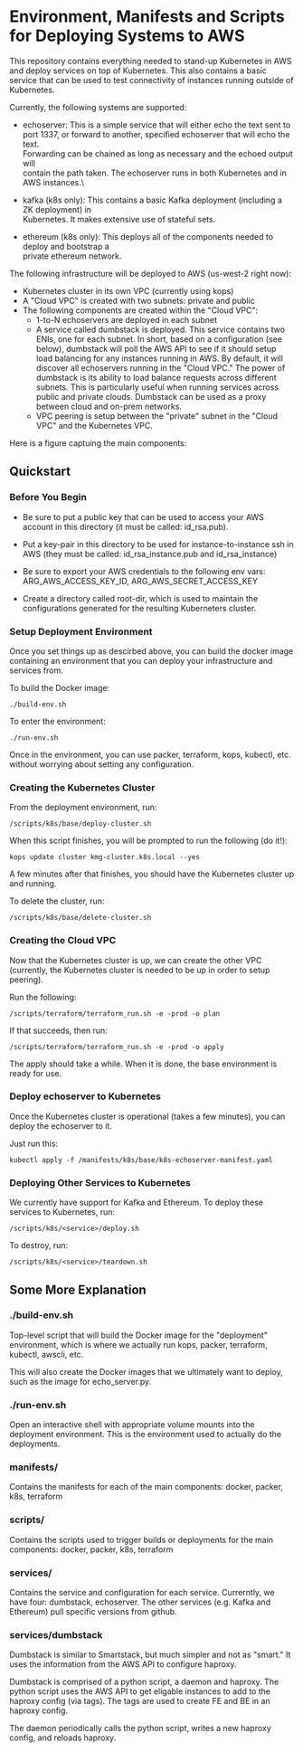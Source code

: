 # Environment, Manifests and Scripts for Deploying Systems to AWS

This repository contains everything needed to stand-up Kubernetes in AWS and
deploy services on top of Kubernetes.  This also contains a basic service that
can be used to test connectivity of instances running outside of Kubernetes.

Currently, the following systems are supported:

- echoserver: This is a simple service that will either echo the text sent to \
port 1337, or forward to another, specified echoserver that will echo the text.  \
Forwarding can be chained as long as necessary and the echoed output will \
contain the path taken.  The echoserver runs in both Kubernetes and in AWS instances.\

- kafka (k8s only): This contains a basic Kafka deployment (including a ZK deployment) in \
Kubernetes.  It makes extensive use of stateful sets. 

- ethereum (k8s only): This deploys all of the components needed to deploy and bootstrap a \
private ethereum network.

The following infrastructure will be deployed to AWS (us-west-2 right now):

- Kubernetes cluster in its own VPC (currently using kops)
- A "Cloud VPC" is created with two subnets: private and public
- The following components are created within the "Cloud VPC":
  - 1-to-N echoservers are deployed in each subnet
  - A service called dumbstack is deployed.  This service contains two ENIs, one for each subnet.  In short, based on a configuration (see below), dumbstack will poll the AWS API to see if it should setup load balancing for any instances running in AWS.  By default, it will discover all echoservers running in the "Cloud VPC."  The power of dumbstack is its ability to load balance requests across different subnets.  This is particularly useful when running services across public and private clouds.  Dumbstack can be used as a proxy between cloud and on-prem networks.
  - VPC peering is setup between the "private" subnet in the "Cloud VPC" and the Kubernetes VPC.

Here is a figure captuing the main components:

## Quickstart

### Before You Begin

- Be sure to put a public key that can be used to access your AWS account in this directory (it must be called: id_rsa.pub).

- Put a key-pair in this directory to be used for instance-to-instance ssh in AWS (they must be called: id_rsa_instance.pub and id_rsa_instance)

- Be sure to export your AWS credentials to the following env vars: ARG_AWS_ACCESS_KEY_ID, ARG_AWS_SECRET_ACCESS_KEY

- Create a directory called root-dir, which is used to maintain the configurations generated for the resulting Kuberneters cluster. 

### Setup Deployment Environment

Once you set things up as descirbed above, you can build the docker image
containing an environment that you can deploy your infrastructure and services
from.

To build the Docker image:

`./build-env.sh`

To enter the environment:

`./run-env.sh`

Once in the environment, you can use packer, terraform, kops, kubectl, etc. without worrying about setting any configuration.

### Creating the Kubernetes Cluster

From the deployment environment, run:

`/scripts/k8s/base/deploy-cluster.sh`

When this script finishes, you will be prompted to run the following (do it!):

`kops update cluster kmg-cluster.k8s.local --yes`

A few minutes after that finishes, you should have the Kubernetes cluster up and running.

To delete the cluster, run:

`/scripts/k8s/base/delete-cluster.sh`

### Creating the Cloud VPC

Now that the Kubernetes cluster is up, we can create the other VPC (currently,
the Kubernetes cluster is needed to be up in order to setup peering).

Run the following:

`/scripts/terraform/terraform_run.sh -e -prod -o plan`

If that succeeds, then run:

`/scripts/terraform/terraform_run.sh -e -prod -o apply`

The apply should take a while.  When it is done, the base environment is ready for use.

### Deploy echoserver to Kubernetes

Once the Kubernetes cluster is operational (takes a few minutes), you can
deploy the echoserver to it.

Just run this:

`kubectl apply -f /manifests/k8s/base/k8s-echoserver-manifest.yaml`

### Deploying Other Services to Kubernetes

We currently have support for Kafka and Ethereum.  To deploy these services to Kubernetes, run:

`/scripts/k8s/<service>/deploy.sh`

To destroy, run:

`/scripts/k8s/<service>/teardown.sh`

## Some More Explanation

### ./build-env.sh

Top-level script that will build the Docker image for the "deployment" environment, which
is where we actually run kops, packer, terraform, kubectl, awscli, etc.

This will also create the Docker images that we ultimately want to deploy, such
as the image for echo_server.py.

### ./run-env.sh

Open an interactive shell with appropriate volume mounts into the deployment
environment.  This is the environment used to actually do the deployments.

### manifests/

Contains the manifests for each of the main components: docker, packer, k8s, terraform

### scripts/

Contains the scripts used to trigger builds or deployments for the main
components: docker, packer, k8s, terraform

### services/

Contains the service and configuration for each service.  Currerntly, we have
four: dumbstack, echoserver.  The other services (e.g. Kafka and Ethereum) pull
specific versions from github.

### services/dumbstack

Dumbstack is similar to Smartstack, but much simpler and not as "smart."  It uses
the information from the AWS API to configure haproxy.

Dumbstack is comprised of a python script, a daemon and haproxy.  The python script
uses the AWS API to get eligable instances to add to the haproxy config (via tags).
The tags are used to create FE and BE in an haproxy config.

The daemon periodically calls the python script, writes a new haproxy config, and
reloads haproxy.
